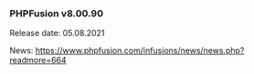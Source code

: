 ### PHPFusion v8.00.90
Release date: 05.08.2021

News: https://www.phpfusion.com/infusions/news/news.php?readmore=664
